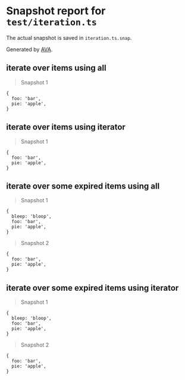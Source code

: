# Snapshot report for `test/iteration.ts`

The actual snapshot is saved in `iteration.ts.snap`.

Generated by [AVA](https://ava.li).

## iterate over items using all

> Snapshot 1

    {
      foo: 'bar',
      pie: 'apple',
    }

## iterate over items using iterator

> Snapshot 1

    {
      foo: 'bar',
      pie: 'apple',
    }

## iterate over some expired items using all

> Snapshot 1

    {
      bleep: 'bloop',
      foo: 'bar',
      pie: 'apple',
    }

> Snapshot 2

    {
      foo: 'bar',
      pie: 'apple',
    }

## iterate over some expired items using iterator

> Snapshot 1

    {
      bleep: 'bloop',
      foo: 'bar',
      pie: 'apple',
    }

> Snapshot 2

    {
      foo: 'bar',
      pie: 'apple',
    }
